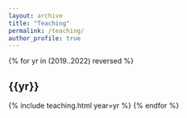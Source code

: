```yaml
---
layout: archive
title: "Teaching"
permalink: /teaching/
author_profile: true
---
```


{% for yr in (2019..2022) reversed %}
## {{yr}}
{% include teaching.html year=yr %}
{% endfor %}

